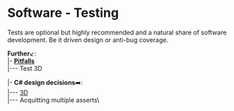 # Software - Testing

Tests are optional but highly recommended and a natural share of software development. Be it driven design or anti-bug coverage.


**Further**↙️:\
|- [**Pitfalls**](README+/tests-pitfalls.md)\
|--- Test 3D

|- **C# design decisions**➡️:\
|--- [3D](https://github.com/Kyriosity/use-dev/blob/main/README+/decisions/README+/testing)\
|--- Acquitting multiple asserts\




